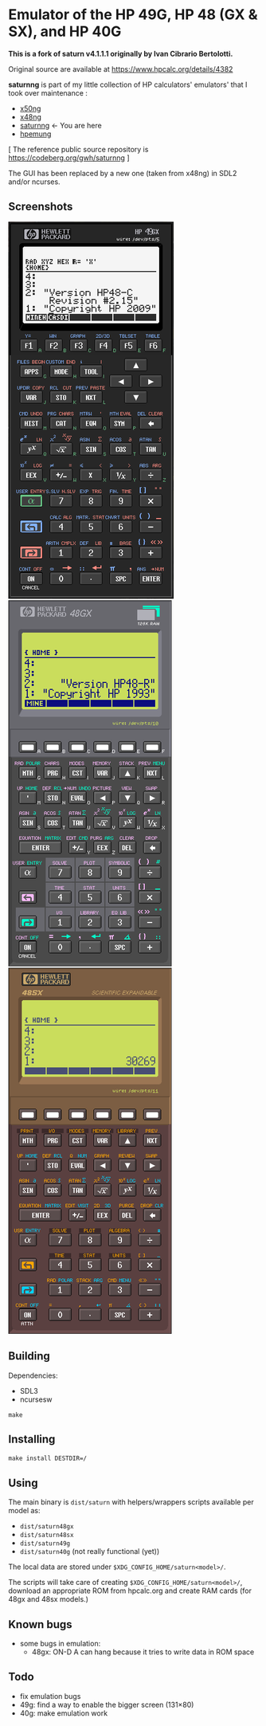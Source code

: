 # Emulator of the HP 49G, HP 48 (GX & SX), and HP 40G

**This is a fork of saturn v4.1.1.1 originally by Ivan Cibrario Bertolotti.**

Original source are available at https://www.hpcalc.org/details/4382

**saturnng** is part of my little collection of HP calculators' emulators' that I took over maintenance :

- [x50ng](https://codeberg.org/gwh/x50ng)
- [x48ng](https://codeberg.org/gwh/x48ng)
- [saturnng](https://codeberg.org/gwh/saturnng) ← You are here
- [hpemung](https://codeberg.org/gwh/hpemung)

[ The reference public source repository is https://codeberg.org/gwh/saturnng ]

The GUI has been replaced by a new one (taken from x48ng) in SDL2 and/or ncurses.

## Screenshots

![screenshot of saturn49g](./saturn49g.png?raw=true "screenshot of saturn49g")
![screenshot of saturn48gx](./saturn48gx.png?raw=true "screenshot of saturn48gx")
![screenshot of saturn48sx](./saturn48sx.png?raw=true "screenshot of saturn48sx")

## Building

Dependencies:
- SDL3
- ncursesw


``` shell
make
```

## Installing
``` shell
make install DESTDIR=/
```

## Using
The main binary is `dist/saturn` with helpers/wrappers scripts available per model as:
* `dist/saturn48gx`
* `dist/saturn48sx`
* `dist/saturn49g`
* `dist/saturn40g` (not really functional (yet))

The local data are stored under `$XDG_CONFIG_HOME/saturn<model>/`.

The scripts will take care of creating `$XDG_CONFIG_HOME/saturn<model>/`, download an appropriate ROM from hpcalc.org and create RAM cards (for 48gx and 48sx models.)

## Known bugs
- some bugs in emulation:
  - 48gx: ON-D A can hang because it tries to write data in ROM space

## Todo
- fix emulation bugs
- 49g: find a way to enable the bigger screen (131×80)
- 40g: make emulation work
